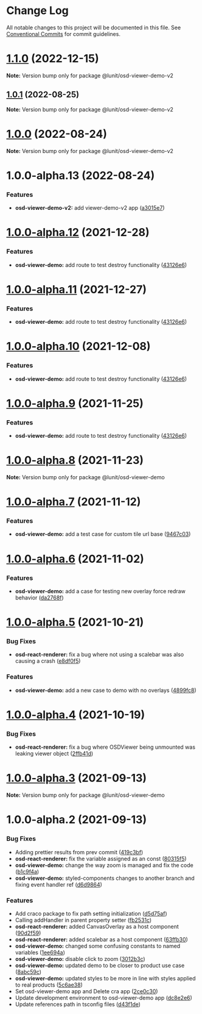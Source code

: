 # Change Log

All notable changes to this project will be documented in this file.
See [Conventional Commits](https://conventionalcommits.org) for commit guidelines.

# [1.1.0](https://github.com/lunit-io/osd-react-renderer/compare/@lunit/osd-viewer-demo-v2@1.0.1...@lunit/osd-viewer-demo-v2@1.1.0) (2022-12-15)

**Note:** Version bump only for package @lunit/osd-viewer-demo-v2





## [1.0.1](https://github.com/lunit-io/osd-react-renderer/compare/@lunit/osd-viewer-demo-v2@1.0.0...@lunit/osd-viewer-demo-v2@1.0.1) (2022-08-25)

**Note:** Version bump only for package @lunit/osd-viewer-demo-v2





# [1.0.0](https://github.com/lunit-io/osd-react-renderer/compare/@lunit/osd-viewer-demo-v2@1.0.0-alpha.13...@lunit/osd-viewer-demo-v2@1.0.0) (2022-08-24)

**Note:** Version bump only for package @lunit/osd-viewer-demo-v2





# 1.0.0-alpha.13 (2022-08-24)


### Features

* **osd-viewer-demo-v2:** add viewer-demo-v2 app ([a3015e7](https://github.com/lunit-io/osd-react-renderer/commit/a3015e7c69f56150163525eb2d72b6f254e0225a))





# [1.0.0-alpha.12](https://github.com/lunit-io/frontend-components/compare/@lunit/osd-viewer-demo@1.0.0-alpha.8...@lunit/osd-viewer-demo@1.0.0-alpha.12) (2021-12-28)


### Features

* **osd-viewer-demo:** add route to test destroy functionality ([43126e6](https://github.com/lunit-io/frontend-components/commit/43126e647eff92f472703016918fdb5239098a91))





# [1.0.0-alpha.11](https://github.com/lunit-io/frontend-components/compare/@lunit/osd-viewer-demo@1.0.0-alpha.8...@lunit/osd-viewer-demo@1.0.0-alpha.11) (2021-12-27)


### Features

* **osd-viewer-demo:** add route to test destroy functionality ([43126e6](https://github.com/lunit-io/frontend-components/commit/43126e647eff92f472703016918fdb5239098a91))





# [1.0.0-alpha.10](https://github.com/lunit-io/frontend-components/compare/@lunit/osd-viewer-demo@1.0.0-alpha.8...@lunit/osd-viewer-demo@1.0.0-alpha.10) (2021-12-08)


### Features

* **osd-viewer-demo:** add route to test destroy functionality ([43126e6](https://github.com/lunit-io/frontend-components/commit/43126e647eff92f472703016918fdb5239098a91))





# [1.0.0-alpha.9](https://github.com/lunit-io/frontend-components/compare/@lunit/osd-viewer-demo@1.0.0-alpha.8...@lunit/osd-viewer-demo@1.0.0-alpha.9) (2021-11-25)


### Features

* **osd-viewer-demo:** add route to test destroy functionality ([43126e6](https://github.com/lunit-io/frontend-components/commit/43126e647eff92f472703016918fdb5239098a91))





# [1.0.0-alpha.8](https://github.com/lunit-io/frontend-components/compare/@lunit/osd-viewer-demo@1.0.0-alpha.7...@lunit/osd-viewer-demo@1.0.0-alpha.8) (2021-11-23)

**Note:** Version bump only for package @lunit/osd-viewer-demo





# [1.0.0-alpha.7](https://github.com/lunit-io/frontend-components/compare/@lunit/osd-viewer-demo@1.0.0-alpha.6...@lunit/osd-viewer-demo@1.0.0-alpha.7) (2021-11-12)


### Features

* **osd-viewer-demo:** add a test case for custom tile url base ([9467c03](https://github.com/lunit-io/frontend-components/commit/9467c0328880f5f0b315759dfa384668e2cff6aa))





# [1.0.0-alpha.6](https://github.com/lunit-io/frontend-components/compare/@lunit/osd-viewer-demo@1.0.0-alpha.5...@lunit/osd-viewer-demo@1.0.0-alpha.6) (2021-11-02)


### Features

* **osd-viewer-demo:** add a case for testing new overlay force redraw behavior ([da2768f](https://github.com/lunit-io/frontend-components/commit/da2768ff67fdb32f896d18f4967372cf26081a1b))





# [1.0.0-alpha.5](https://github.com/lunit-io/frontend-components/compare/@lunit/osd-viewer-demo@1.0.0-alpha.4...@lunit/osd-viewer-demo@1.0.0-alpha.5) (2021-10-21)


### Bug Fixes

* **osd-react-renderer:** fix a bug where not using a scalebar was also causing a crash ([e8df0f5](https://github.com/lunit-io/frontend-components/commit/e8df0f5a53dc74d2d59a6410c0178cac011924db))


### Features

* **osd-viewer-demo:** add a new case to demo with no overlays ([4899fc8](https://github.com/lunit-io/frontend-components/commit/4899fc8cae72e5e5a1d3b10ae308c7927a1790d1))





# [1.0.0-alpha.4](https://github.com/lunit-io/frontend-components/compare/@lunit/osd-viewer-demo@1.0.0-alpha.3...@lunit/osd-viewer-demo@1.0.0-alpha.4) (2021-10-19)


### Bug Fixes

* **osd-react-renderer:** fix a bug where OSDViewer being unmounted was leaking viewer object ([2ffb41d](https://github.com/lunit-io/frontend-components/commit/2ffb41d1092cacfa337be40e5f93b7bd818d7314))





# [1.0.0-alpha.3](https://github.com/lunit-io/frontend-components/compare/@lunit/osd-viewer-demo@1.0.0-alpha.2...@lunit/osd-viewer-demo@1.0.0-alpha.3) (2021-09-13)

**Note:** Version bump only for package @lunit/osd-viewer-demo





# 1.0.0-alpha.2 (2021-09-13)


### Bug Fixes

* Adding prettier results from prev commit ([419c3bf](https://github.com/lunit-io/frontend-components/commit/419c3bf35de1f7f3e294d33e5910c04ececa3cd7))
* **osd-react-renderer:** fix the variable assigned as an const ([80315f5](https://github.com/lunit-io/frontend-components/commit/80315f502ac014c9a0d6de26e4013ec2f87384f6))
* **osd-viewer-demo:** change the way zoom is managed and fix the code ([b1c9f4a](https://github.com/lunit-io/frontend-components/commit/b1c9f4a101bf218fef24360a7fbb7b06d6e0b402))
* **osd-viewer-demo:** styled-components changes to another branch and fixing event handler ref ([d6d9864](https://github.com/lunit-io/frontend-components/commit/d6d9864ce02412e1b0265dcbed8e608c5ce2f802))


### Features

* Add craco package to fix path setting initialization ([d5d75af](https://github.com/lunit-io/frontend-components/commit/d5d75af1c7b7e6fb6faa011bec8265af6bebacd2))
* Calling addHandler in parent property setter ([fb2531c](https://github.com/lunit-io/frontend-components/commit/fb2531c4aa7aae83624315d06fd8c08e68bc2860))
* **osd-react-renderer:** added CanvasOverlay as a host component ([90d2f59](https://github.com/lunit-io/frontend-components/commit/90d2f593598d1d8dc9bf7630383f4f652b03d5de))
* **osd-react-renderer:** added scalebar as a host component ([63ffb30](https://github.com/lunit-io/frontend-components/commit/63ffb3003a3cfe5996a2b99bf3da12fd58495593))
* **osd-viewer-demo:** changed some confusing constants to named variables ([1ee694a](https://github.com/lunit-io/frontend-components/commit/1ee694a5197bd0c907ada0292ca81a2143faf44f))
* **osd-viewer-demo:** disable click to zoom ([3012b3c](https://github.com/lunit-io/frontend-components/commit/3012b3c41c0c4ce544f1d7e87e5fe33f18538491))
* **osd-viewer-demo:** updated demo to be closer to product use case ([8abc59c](https://github.com/lunit-io/frontend-components/commit/8abc59c0cb8c0583304007f38023e9f1fd5f0a6b))
* **osd-viewer-demo:** updated styles to be more in line with styles applied to real products ([5c6ae38](https://github.com/lunit-io/frontend-components/commit/5c6ae384dcbd61ffba8708a4fe2f78f09d509409))
* Set osd-viewer-demo app and Delete cra app ([2ce0c30](https://github.com/lunit-io/frontend-components/commit/2ce0c30fc6d58a86bbec61b1a0b8c729d69dbe1b))
* Update development environment to osd-viewer-demo app ([dc8e2e6](https://github.com/lunit-io/frontend-components/commit/dc8e2e61c08739c4d352cf61dc66410bad928a4d))
* Update references path in tsconfig files ([d43f1de](https://github.com/lunit-io/frontend-components/commit/d43f1de5d574aa105b2b44ea4bcb36b0b1b0a7a7))
